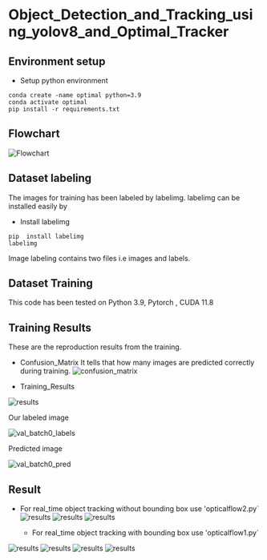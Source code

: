 # Object_Detection_and_Tracking_using_yolov8_and_Optimal_Tracker

## Environment setup

- Setup python environment
```
conda create -name optimal python=3.9
conda activate optimal
pip install -r requirements.txt
```

## Flowchart

![Flowchart](all-images/optical.png)

## Dataset labeling

The images for training has been labeled by labelimg. labelimg can be installed easily by
- Install labelimg
```
pip  install labelimg
labelimg
```
Image labeling contains two files i.e images and labels.

## Dataset Training

This code has been tested on  Python 3.9, Pytorch , CUDA 11.8

## Training Results

These are the reproduction results from the training.
- Confusion_Matrix
It tells that how many images are predicted correctly during training.
![confusion_matrix](all-images/confusion_matrix.png)

- Training_Results

![results](all-images/results.png)

Our labeled image 

![val_batch0_labels](all-images/val_batch1_labels.jpg)

Predicted image 

![val_batch0_pred](all-images/val_batch1_pred.jpg)


## Result

- For real_time object tracking without bounding box use 'opticalflow2.py`
![results](all-images/Screenshot(10).png)
![results](all-images/Screenshot(11).png)
![results](all-images/Screenshot(13).png)

  - For real_time object tracking with bounding box use 'opticalflow1.py`

![results](all-images/Screenshot(16).png)
![results](all-images/Screenshot(17).png)
![results](all-images/Screenshot(18).png)
![results](all-images/Screenshot(19).png)

```

